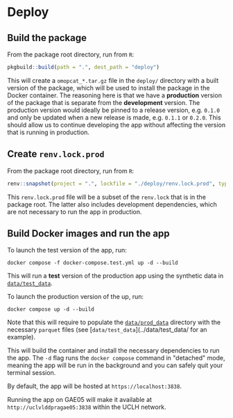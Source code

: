 # Deploy

## Build the package

From the package root directory, run from `R`:

```r
pkgbuild::build(path = ".", dest_path = "deploy")
```

This will create a `omopcat_*.tar.gz` file in the `deploy/` directory with a built version of the
package, which  will be used to install the package in the Docker container. The reasoning here
is that we have a **production** version of the package that is separate from the **development**
version. The production version would ideally be pinned to a release version, e.g. `0.1.0` and only
be updated when a new release is made, e.g. `0.1.1` or `0.2.0`. This should allow us to continue
developing the app without affecting the version that is running in production.

## Create `renv.lock.prod`

From the package root directory, run from `R`:

```r
renv::snapshot(project = ".", lockfile = "./deploy/renv.lock.prod", type = "explicit")
```

This `renv.lock.prod` file will be a subset of the `renv.lock` that is in the package root. The
latter also includes development dependencies, which are not necessary to run the app in production.

## Build Docker images and run the app

To launch the test version of the app, run:

```shell
docker compose -f docker-compose.test.yml up -d --build
```

This will run a **test** version of the production app using the synthetic data in
[`data/test_data`](../data/test_data/).

To launch the production version of the up, run:

```shell
docker compose up -d --build
```

Note that this will require to populate the [`data/prod_data`](../data/prod_data/) directory with
the necessary `parquet` files (see [`data/test_data`](../data/test_data/ for an example).

This will build the container and install the necessary dependencies to run the app.
The `-d` flag runs the `docker compose` command in "detached" mode, meaning the app will be run
in the background and you can safely quit your terminal session.

By default, the app will be hosted at `https://localhost:3838`.

Running the app on GAE05 will make it available at `http://uclvlddpragae05:3838` within the UCLH
network.
